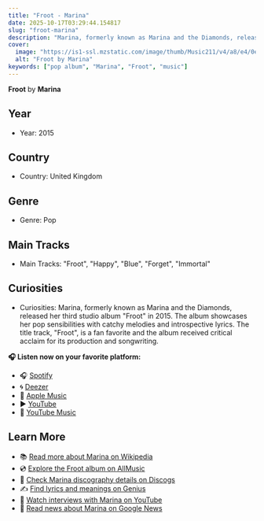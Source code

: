 ```yaml
---
title: "Froot - Marina"
date: 2025-10-17T03:29:44.154817
slug: "froot-marina"
description: "Marina, formerly known as Marina and the Diamonds, released her third studio album \"Froot\" in 2015."
cover:
  image: "https://is1-ssl.mzstatic.com/image/thumb/Music211/v4/a8/e4/0e/a8e40e37-c709-8d2b-f81c-022fa87cf63c/4099964153729.jpg/500x500bb.jpg"
  alt: "Froot by Marina"
keywords: ["pop album", "Marina", "Froot", "music"]
---
```


**Froot** by **Marina**

## Year
- Year: 2015
## Country
- Country: United Kingdom
## Genre
- Genre: Pop
## Main Tracks
- Main Tracks: "Froot", "Happy", "Blue", "Forget", "Immortal"
## Curiosities
- Curiosities: Marina, formerly known as Marina and the Diamonds, released her third studio album "Froot" in 2015. The album showcases her pop sensibilities with catchy melodies and introspective lyrics. The title track, "Froot", is a fan favorite and the album received critical acclaim for its production and songwriting.



**🎧 Listen now on your favorite platform:**

- 🎧 [Spotify](https://open.spotify.com/search/Froot%20Marina)
- 🌀 [Deezer](https://www.deezer.com/search/Froot%20Marina)
- 🍎 [Apple Music](https://music.apple.com/search?term=Froot%20Marina)
- ▶️ [YouTube](https://www.youtube.com/results?search_query=Froot%20Marina)
- 🎵 [YouTube Music](https://music.youtube.com/search?q=Froot%20Marina)

## Learn More

- 📚 [Read more about Marina on Wikipedia](https://en.wikipedia.org/wiki/Marina)
- 💿 [Explore the Froot album on AllMusic](https://www.allmusic.com/search/albums/Froot)
- 📀 [Check Marina discography details on Discogs](https://www.discogs.com/search/?q=Froot+Marina&type=all)
- ✍️ [Find lyrics and meanings on Genius](https://genius.com/search?q=Froot%20Marina)
- 🎤 [Watch interviews with Marina on YouTube](https://www.youtube.com/results?search_query=Marina+interview)
- 📰 [Read news about Marina on Google News](https://news.google.com/search?q=Marina)